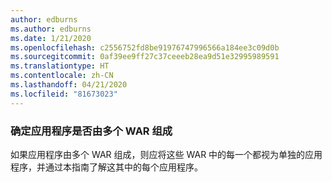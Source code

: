 ```yaml
---
author: edburns
ms.author: edburns
ms.date: 1/21/2020
ms.openlocfilehash: c2556752fd8be91976747996566a184ee3c09d0b
ms.sourcegitcommit: 0af39ee9ff27c37ceeeb28ea9d51e32995989591
ms.translationtype: HT
ms.contentlocale: zh-CN
ms.lasthandoff: 04/21/2020
ms.locfileid: "81673023"
---
```

### <a name="determine-whether-your-application-is-composed-of-multiple-wars"></a>确定应用程序是否由多个 WAR 组成

如果应用程序由多个 WAR 组成，则应将这些 WAR 中的每一个都视为单独的应用程序，并通过本指南了解这其中的每个应用程序。
